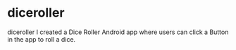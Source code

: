 # diceroller
diceroller
I created a Dice Roller Android app where users can click a Button in the app to roll a dice. 
